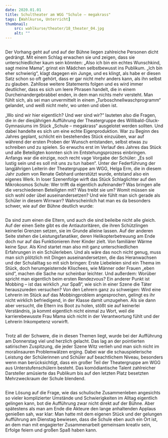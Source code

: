 ```yaml
---
date: 2020.01.01
title: Schultheater am WGG "Schule – megakrass"
tags: [Wahlkurse, Unterricht]
thumbnail: 
    src: wahlkurse/theater/18_theater_04.jpg
    alt: ""
---
```


<figure>
	<img src="images/wahlkurse/theater/18_theater_01.jpg" alt="">
</figure>

Der Vorhang geht auf und auf der Bühne liegen zahlreiche Personen dicht gedrängt. Mit einem Schlag erwachen sie und zeigen, dass sie unterschiedlicher kaum sein könnten: „Also ich bin ein echtes Wunschkind, sagt meine Mama“, grinst ein Mädchen selbstbewusst ins Publikum. „Ich bin eher schwierig“, klagt dagegen ein Junge, und es klingt, als habe er diesen Satz schon so oft gehört, dass er gar nicht mehr anders kann, als ihn selbst zu glauben. Zahllose weitere Statements folgen und es wird immer deutlicher, dass es sich um leere Phrasen handelt, die in einem Durcheinandergebrabbel enden, in dem man nichts mehr versteht. Man fühlt sich, als sei man unvermittelt in einem „Turboschnellwaschprogramm“ gelandet, und weiß nicht mehr, wo unten und oben ist.

„Wo sind wir hier eigentlich? Und wer sind wir?“ lauteten also die Fragen, die in der diesjährigen Aufführung der Theatergruppe des Willibald-Gluck-Gymnasiums im Stück „Schule – megakrass“ ausgelotet werden sollten. Und dabei handelte es sich um eine echte Eigenproduktion. War zu Beginn des Jahres geplant, schlicht ein bestehendes Stück einzuüben, war auf während der ersten Proben der Wunsch entstanden, selbst etwas zu schreiben und zu spielen. So erwuchs erst im Verlauf des Jahres das Stück und alle Beteiligten konnten sich im Entstehungsprozess einbringen. Anfangs war die einzige, noch recht vage Vorgabe der Schüler: „Es soll lustig sein und es soll mit uns zu tun haben“. Unter der Federführung der langjährigen Leiterin der Theatergruppe am WGG, Helga Erm, die in diesem Jahr zudem von Renate Gebhard unterstützt wurde, entstand also ein eigenes Werk. In loser Szenenfolge wirft das Stück Schlaglichter auf den Mikrokosmos Schule: Wer trifft da eigentlich aufeinander? Was bringen alle die verschiedenen Beteiligten mit? Was treibt sie um? Womit müssen sie sich wohl oder übel auseinandersetzen? Und wie fühlt man sich gerade als Schüler in diesem Wirrwarr? Wahrscheinlich hat man es da besonders schwer, wie auf der Bühne deutlich wurde:

<figure>
    <img src="images/wahlkurse/theater/18_theater_02.jpg" alt="">
</figure>

Da sind zum einen die Eltern, und auch die sind beileibe nicht alle gleich. Auf der einen Seite gibt es  die Antiautoritären, die ihren Schützlingen keinerlei Grenzen setzen, sie im Grunde alleine lassen. Auf der anderen Seite stehen die Leistungsfanatiker, deren Helikopterbetreuung am Ende doch nur auf das Funktionieren ihrer Kinder zielt. Von familiärer Wärme keine Spur. Als Kind startet man also mit ganz unterschiedlichen Erfahrungen in ein Schülerleben. Und als wäre das noch nicht genug, muss man sich plötzlich mit Dingen auseinandersetzen, die das Heranwachsen und der Schulalltag so mit sich bringen: Erste Liebeleien sind ein Thema im Stück, doch herumgeisternde Klischees, wie Männer oder Frauen „eben sind“, machen die Sache nur scheinbar leichter. Und außerdem: Worüber spricht man eigentlich beim ersten Rendezvous? Ein anderer Punkt ist Mobbing – ist das wirklich „nur Spaß“, wie sich in einer Szene die Täter herauszureden versuchen? Von den Lehrern ganz zu schweigen: Wird eine Lehrerin im Stück auf das Mobbingproblem angesprochen, gelingt es ihr nicht wirklich befriedigend, in der Klasse damit umzugehen.  Als sie dann aber versucht, die Eltern ins Boot zu holen, stößt sie auf keinerlei Verständnis, ja kommt eigentlich nicht einmal zu Wort, weil die karrierebewusste Frau Mama sich nicht in der Verantwortung fühlt und der Lehrerin Inkompetenz vorwirft.

<figure>
    <img src="images/wahlkurse/theater/18_theater_04.jpg" alt="">
</figure>

Trotz all der Schwere, die in diesen Themen liegt, wurde bei der Aufführung am Donnerstag viel und herzlich gelacht. Das lag an der pointierten satirischen Zuspitzung, die jeder Szene Witz verlieh und man sich nicht im moralinsauren Problemwälzen erging. Dabei war die schauspielerische Leistung der Schülerinnen und Schüler auf beachtlichem Niveau, besonders wenn man berücksichtigt, dass ein großer Teil der Theatergruppe am WGG aus Unterstufenschülern besteht. Das komödiantische Talent zahlreicher Darsteller amüsierte das Publikum bis auf den letzten Platz besetzten Mehrzweckraum der Schule blendend. 

<figure>
    <img src="images/wahlkurse/theater/18_theater_03.jpg" alt="">
</figure>

Eine Lösung auf die Frage, wie das schulische Zusammenleben angesichts so vieler komplizierter Umstände und Schwierigkeiten im Alltag eigentlich gelingen kann, bot die Aufführung zwar nicht direkt auf der Bühne. Aber spätestens als man am Ende die Akteure den lange anhaltenden Applaus genießen sah, war klar: Man hatte mit dem eigenen Stück und der gelungen Aufführung am Dienstag bewiesen, dass die Schule eben auch ein Ort ist, an dem man mit engagierter Zusammenarbeit gemeinsam kreativ sein, Erfolge feiern und großen Spaß haben kann.
